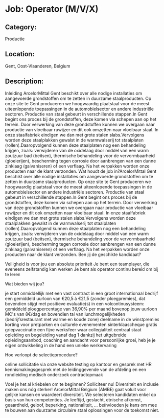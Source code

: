 # Job: Operator (M/V/X)
## Category: 
Productie
## Location: 
Gent, Oost-Vlaanderen, Belgium
## Description:
Inleiding
ArcelorMittal Gent beschikt over alle nodige installaties om aangevoerde grondstoffen om te zetten in duurzame staalproducten. Op onze site te Gent produceren we hoogwaardig plaatstaal voor de meest uiteenlopende toepassingen in de automobielsector en andere industriële sectoren.  Productie van staal gebeurt in verschillende stappen.In Gent begint ons proces bij de grondstoffen, deze komen via schepen aan op het terrein. Door verwerking van deze grondstoffen kunnen we overgaan naar productie van vloeibaar ruwijzer en dit ook omzetten naar vloeibaar staal. In onze staalfabriek eindigen we dan met  grote stalen slabs.Vervolgens worden deze staalplakken gewalst in de warmwalserij tot staalplaten (rollen).Daaropvolgend kunnen deze staalplaten nog een behandeling krijgen, zoals: verwijderen van de oxidelaag door middel van een warm zoutzuur bad (beitsen), thermische behandeling voor de vervormbaarheid (gloeierijen), bescherming tegen corrosie door aanbrengen van een dunne zinklaag (galvaniseren) of een verflaag.
Na het verpakken worden onze producten naar de klant verzonden. 
Wat houdt de job in?ArcelorMittal Gent beschikt over alle nodige installaties om aangevoerde grondstoffen om te zetten in duurzame staalproducten. Op onze site te Gent produceren we hoogwaardig plaatstaal voor de meest uiteenlopende toepassingen in de automobielsector en andere industriële sectoren.  Productie van staal gebeurt in verschillende stappen.In Gent begint ons proces bij de grondstoffen, deze komen via schepen aan op het terrein. Door verwerking van deze grondstoffen kunnen we overgaan naar productie van vloeibaar ruwijzer en dit ook omzetten naar vloeibaar staal. In onze staalfabriek eindigen we dan met  grote stalen slabs.Vervolgens worden deze staalplakken gewalst in de warmwalserij tot staalplaten (rollen).Daaropvolgend kunnen deze staalplaten nog een behandeling krijgen, zoals: verwijderen van de oxidelaag door middel van een warm zoutzuur bad (beitsen), thermische behandeling voor de vervormbaarheid (gloeierijen), bescherming tegen corrosie door aanbrengen van een dunne zinklaag (galvaniseren) of een verflaag.
Na het verpakken worden onze producten naar de klant verzonden. 
Ben jij de geschikte kandidaat?

Veiligheid is voor jou een absolute prioriteit
Je bent een teamplayer, die eveneens zelfstandig kan werken
Je bent als operator continu bereid om bij te leren

Wat bieden wij jou?

je start onmiddellijk met een vast contract in een groot internationaal bedrijf
een gemiddeld uurloon van €20,5 à €21,5 (zonder ploegpremies), dat bovendien stijgt met positieve evaluatie(s)
in een volcontinusysteem: gemiddeld ploegpercentage van 36,90% per maand bovenop jouw uurloon
MC's van 8€/dag en bovendien tal van lunchmogelijkheden (bedrijfsrestaurant met warme en koude zone)
deelname in de winstpremies
korting voor pretparken en culturele evenementen
sinterklaascheque
gratis griepvaccinatie
een fijne werksfeer waar collegialiteit centraal staat
opleiding en begeleiding vanaf dag 1
dankzij het uitgebreide opleidingsaanbod, coaching en aandacht voor persoonlijke groei, heb je je eigen ontwikkeling in de hand
een unieke werkervaring 

Hoe verloopt de selectieprocedure?

online sollicitatie via onze website
testing op kantoor en gesprek met HR
kennismakingsgesprek met de leidinggevende van de afdeling en een rondleiding
medisch onderzoek
contractopmaak

Voel je het al kriebelen om te beginnen? Solliciteer nu!
Diversiteit en inclusie maken ons nóg sterker! ArcelorMittal Belgium (AMBE) gaat voluit voor gelijke kansen en waardeert diversiteit. We selecteren kandidaten enkel op basis van hun competenties. Je leeftijd, geslacht, etnische afkomst, geaardheid, geloof, beperking, nationaliteit, … beïnvloeden je kans om mee te bouwen aan duurzame circulaire staal oplossingen voor de toekomst niet.
